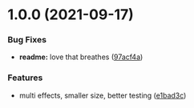 # 1.0.0 (2021-09-17)


### Bug Fixes

* **readme:** love that breathes ([97acf4a](https://github.com/immobiliare/atomic-state/commit/97acf4af927ac2c9698bc4aa311cfa220fd4ad19))


### Features

* multi effects, smaller size, better testing ([e1bad3c](https://github.com/immobiliare/atomic-state/commit/e1bad3cd0ff6abcbbaa4c3a58c415a0a54162280))
